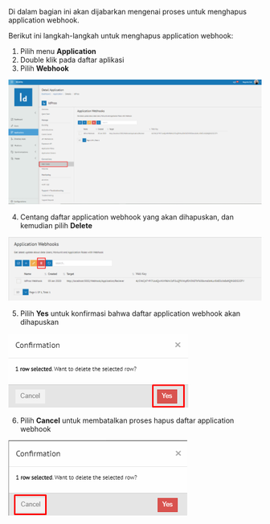 Di dalam bagian ini akan dijabarkan mengenai proses untuk menghapus application webhook.

Berikut ini langkah-langkah untuk menghapus application webhook:

1. Pilih menu **Application**
2. Double klik pada daftar aplikasi
3. Pilih **Webhook**

![Gambar](_static/Gambar3.5.9.3_1.png/?sanitize=true)

4. Centang daftar application webhook yang akan dihapuskan, dan kemudian pilih **Delete**

![Gambar](_static/Gambar3.5.9.3_2.png/?sanitize=true)

5. Pilih **Yes** untuk konfirmasi bahwa daftar application webhook akan dihapuskan

![Gambar](_static/Gambar3.5.9.3_3.png/?sanitize=true)

6. Pilih **Cancel** untuk membatalkan proses hapus daftar application webhook

![Gambar](_static/Gambar3.5.9.3_4.png/?sanitize=true)